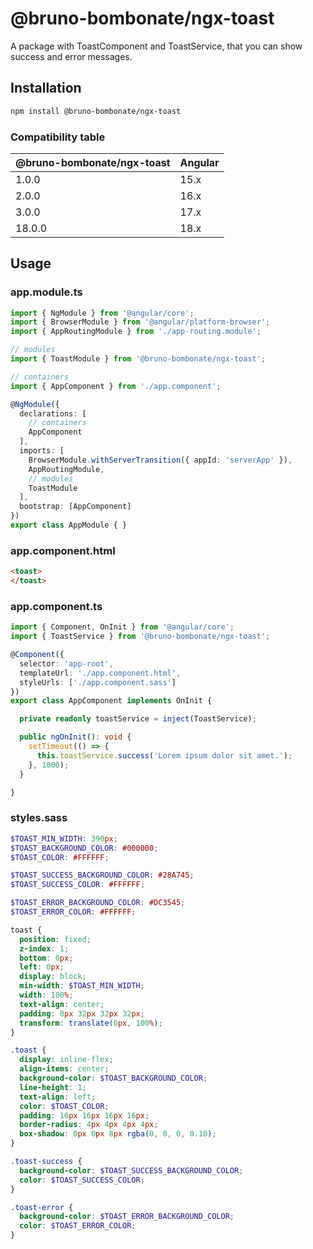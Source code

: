 
# @bruno-bombonate/ngx-toast

A package with ToastComponent and ToastService, that you can show success and error messages.

## Installation

```bash
npm install @bruno-bombonate/ngx-toast
```

### Compatibility table

|@bruno-bombonate/ngx-toast|Angular|
|-|-|
|1.0.0|15.x|
|2.0.0|16.x|
|3.0.0|17.x|
|18.0.0|18.x|

## Usage

### app.module.ts

```typescript
import { NgModule } from '@angular/core';
import { BrowserModule } from '@angular/platform-browser';
import { AppRoutingModule } from './app-routing.module';

// modules
import { ToastModule } from '@bruno-bombonate/ngx-toast';

// containers
import { AppComponent } from './app.component';

@NgModule({
  declarations: [
    // containers
    AppComponent
  ],
  imports: [
    BrowserModule.withServerTransition({ appId: 'serverApp' }),
    AppRoutingModule,
    // modules
    ToastModule
  ],
  bootstrap: [AppComponent]
})
export class AppModule { }
```

### app.component.html

```html
<toast>
</toast>
```

### app.component.ts

```typescript
import { Component, OnInit } from '@angular/core';
import { ToastService } from '@bruno-bombonate/ngx-toast';

@Component({
  selector: 'app-root',
  templateUrl: './app.component.html',
  styleUrls: ['./app.component.sass']
})
export class AppComponent implements OnInit {

  private readonly toastService = inject(ToastService);

  public ngOnInit(): void {
    setTimeout(() => {
      this.toastService.success('Lorem ipsum dolor sit amet.');
    }, 1000);
  }

}
```

### styles.sass

```scss
$TOAST_MIN_WIDTH: 390px;
$TOAST_BACKGROUND_COLOR: #000000;
$TOAST_COLOR: #FFFFFF;

$TOAST_SUCCESS_BACKGROUND_COLOR: #28A745;
$TOAST_SUCCESS_COLOR: #FFFFFF;

$TOAST_ERROR_BACKGROUND_COLOR: #DC3545;
$TOAST_ERROR_COLOR: #FFFFFF;

toast {
  position: fixed;
  z-index: 1;
  bottom: 0px;
  left: 0px;
  display: block;
  min-width: $TOAST_MIN_WIDTH;
  width: 100%;
  text-align: center;
  padding: 0px 32px 32px 32px;
  transform: translate(0px, 100%);
}

.toast {
  display: inline-flex;
  align-items: center;
  background-color: $TOAST_BACKGROUND_COLOR;
  line-height: 1;
  text-align: left;
  color: $TOAST_COLOR;
  padding: 16px 16px 16px 16px;
  border-radius: 4px 4px 4px 4px;
  box-shadow: 0px 0px 8px rgba(0, 0, 0, 0.10);
}

.toast-success {
  background-color: $TOAST_SUCCESS_BACKGROUND_COLOR;
  color: $TOAST_SUCCESS_COLOR;
}

.toast-error {
  background-color: $TOAST_ERROR_BACKGROUND_COLOR;
  color: $TOAST_ERROR_COLOR;
}
```
